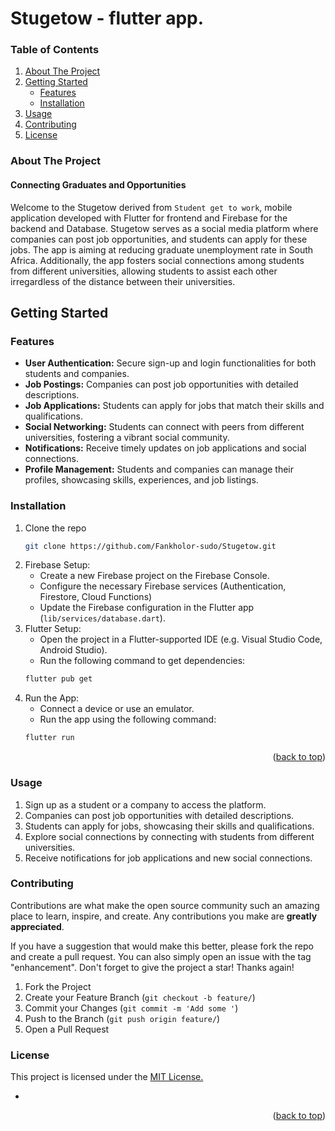 # Stugetow - flutter app.

<!-- TABLE OF CONTENTS -->
### Table of Contents
<ol>
  <li>
    <a href="#about-the-project">About The Project</a>
  </li>
  <li>
    <a href="#getting-started">Getting Started</a>
    <ul>
      <li><a href="#features">Features</a></li>
      <li><a href="#installation">Installation</a></li>
    </ul>
  </li>
  <li><a href="#usage">Usage</a></li>
  <li><a href="#contributing">Contributing</a></li>
  <li><a href="#license">License</a></li>
</ol>


### About The Project

#### Connecting Graduates and Opportunities
Welcome to the Stugetow derived from ``Student get to work``, mobile application developed with Flutter for frontend and Firebase for the backend and Database.
Stugetow serves as a social media platform where companies can post job opportunities, and students can apply for these jobs. The app is aiming at reducing graduate unemployment rate in South Africa. Additionally, the app fosters social connections among students from different universities, allowing students to assist each other irregardless of the distance between their universities.


## Getting Started
### Features
* <b>User Authentication:</b> Secure sign-up and login functionalities for both students and companies.
* <b>Job Postings:</b> Companies can post job opportunities with detailed descriptions.
* <b>Job Applications:</b> Students can apply for jobs that match their skills and qualifications.
* <b>Social Networking:</b> Students can connect with peers from different universities, fostering a vibrant social community.
* <b>Notifications:</b> Receive timely updates on job applications and social connections.
* <b>Profile Management:</b> Students and companies can manage their profiles, showcasing skills, experiences, and job listings.


### Installation
1. Clone the repo
   ```sh
   git clone https://github.com/Fankholor-sudo/Stugetow.git
   ```
2. Firebase Setup:
   * Create a new Firebase project on the Firebase Console.
   * Configure the necessary Firebase services (Authentication, Firestore, Cloud Functions)
   * Update the Firebase configuration in the Flutter app (`lib/services/database.dart`).
3. Flutter Setup:
   * Open the project in a Flutter-supported IDE (e.g. Visual Studio Code, Android Studio).
   * Run the following command to get dependencies:
   ```sh
   flutter pub get
   ```
4. Run the App:
   * Connect a device or use an emulator.
   * Run the app using the following command:
   ```sh
   flutter run
   ```
  
<p align="right">(<a href="#top">back to top</a>)</p>

### Usage

1. Sign up as a student or a company to access the platform.
2. Companies can post job opportunities with detailed descriptions.
3. Students can apply for jobs, showcasing their skills and qualifications.
4. Explore social connections by connecting with students from different universities.
5. Receive notifications for job applications and new social connections.

<!-- CONTRIBUTING -->

### Contributing

Contributions are what make the open source community such an amazing place to learn, inspire, and create. Any contributions you make are **greatly appreciated**.

If you have a suggestion that would make this better, please fork the repo and create a pull request. You can also simply open an issue with the tag "enhancement".
Don't forget to give the project a star! Thanks again!

1. Fork the Project
2. Create your Feature Branch (`git checkout -b feature/`)
3. Commit your Changes (`git commit -m 'Add some '`)
4. Push to the Branch (`git push origin feature/`)
5. Open a Pull Request

<!-- LICENSE -->

### License
<p>This project is licensed under the <a href="https://opensource.org/license/ecl-1-0/">MIT License.</a></p>


- []()

<p align="right">(<a href="#top">back to top</a>)</p>



